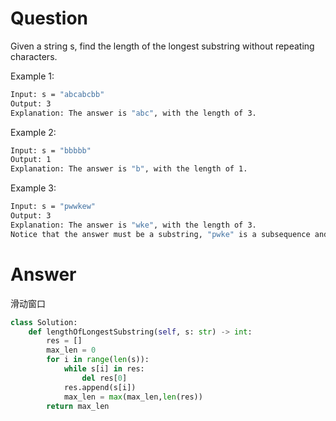 # Question
Given a string s, find the length of the longest substring without repeating characters.

Example 1:
```bash
Input: s = "abcabcbb"
Output: 3
Explanation: The answer is "abc", with the length of 3.
```

Example 2:
```bash
Input: s = "bbbbb"
Output: 1
Explanation: The answer is "b", with the length of 1.
```

Example 3:
```bash
Input: s = "pwwkew"
Output: 3
Explanation: The answer is "wke", with the length of 3.
Notice that the answer must be a substring, "pwke" is a subsequence and not a substring.
```

# Answer
滑动窗口
```python
class Solution:
    def lengthOfLongestSubstring(self, s: str) -> int:
        res = []
        max_len = 0
        for i in range(len(s)):
            while s[i] in res:
                del res[0]
            res.append(s[i])
            max_len = max(max_len,len(res))
        return max_len
```
